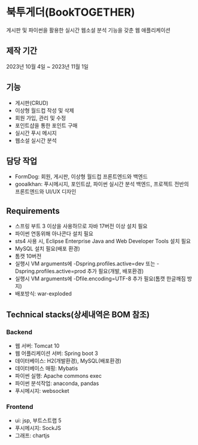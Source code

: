 # 북투게더(BookTOGETHER)
게시판 및 파이썬을 활용한 실시간 웹소설 분석 기능을 갖춘 웹 애플리케이션

## 제작 기간
2023년 10월 4일 ~ 2023년 11월 1일

## 기능
* 게시판(CRUD)
* 이상형 월드컵 작성 및 삭제
* 회원 가입, 관리 및 수정
* 포인트샵을 통한 포인트 구매
* 실시간 푸시 메시지
* 웹소설 실시간 분석

## 담당 작업
* FormDog: 회원, 게시판, 이상형 월드컵 프론트엔드와 백엔드
* gooalkhan: 푸시메시지, 포인트샵, 파이썬 실시간 분석 백엔드, 프로젝트 전반의 프론트엔드와 UI/UX 디자인

## Requirements
* 스프링 부트 3 이상을 사용하므로 자바 17버전 이상 설치 필요
* 파이썬 연동위해 아나콘다 설치 필요
* sts4 사용 시, Eclipse Enterprise Java and Web Developer Tools 설치 필요
* MySQL 설치 필요(배포 환경)
* 톰캣 10버전
* 실행시 VM arguments에 -Dspring.profiles.active=dev 또는 -Dspring.profiles.active=prod 추가 필요(개발, 배포환경)
* 실행시 VM arguments에 -Dfile.encoding=UTF-8 추가 필요(톰캣 한글깨짐 방지)
* 배포방식: war-exploded

## Technical stacks(상세내역은 BOM 참조)

### Backend
* 웹 서버: Tomcat 10
* 웹 어플리케이션 서버: Spring boot 3
* 데이터베이스: H2(개발환경), MySQL(배포환경)
* 데이터베이스 매핑: Mybatis
* 파이썬 실행: Apache commons exec
* 파이썬 분석작업: anaconda, pandas
* 푸시메시지: websocket

### Frontend
* ui: jsp, 부트스트랩 5
* 푸시메시지: SockJS
* 그래프: chartjs
